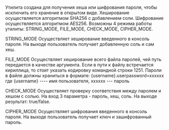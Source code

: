Утилита создана для получения хеша или шифрования пароля, чтобы исключить его хранение в открытом виде.
Хеширование осуществляется алгоритмом SHA256 с добавлением соли.
Шифрование осуществляется алгоритмом AES256.
Возможны 4 режима работы утилиты: STRING_MODE, FILE_MODE, CHECK_MODE, CIPHER_MODE.

STRING_MODE
Осуществляет хеширование введенного в консоль пароля.
На выходе пользователь получает добавленную соль и сам хеш.

FILE_MODE
Осуществляет хеширование всего файла паролей, чей путь передается в качестве аргумента.
Если в пути к файлу встречается кириллица, то стоит указать кодировку командной строки 1251.
Пароли в файле должны храниться в формате:
{username}.userpassword=xxxxxx
где {username} ---- имя пользователя, xxxxxx --- пароль

CHECK_MODE
Осуществляет проверку соответствия между паролем и хешом с солью.
На вход 3 параметра - пароль, хеш, соль. На выходе результат: true/false.

CIPHER_MODE
Осуществляет шифрования введенного в консоль пароля.
На выходе пользователь получает ключ и зашифрованный пароль.

